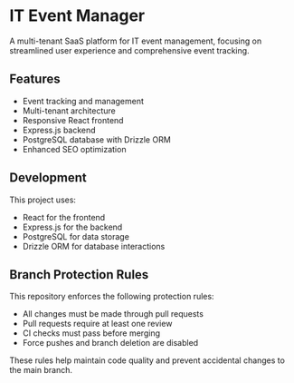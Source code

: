 # IT Event Manager

A multi-tenant SaaS platform for IT event management, focusing on streamlined user experience and comprehensive event tracking.

## Features

- Event tracking and management
- Multi-tenant architecture
- Responsive React frontend
- Express.js backend
- PostgreSQL database with Drizzle ORM
- Enhanced SEO optimization

## Development

This project uses:
- React for the frontend
- Express.js for the backend
- PostgreSQL for data storage
- Drizzle ORM for database interactions

## Branch Protection Rules

This repository enforces the following protection rules:
- All changes must be made through pull requests
- Pull requests require at least one review
- CI checks must pass before merging
- Force pushes and branch deletion are disabled

These rules help maintain code quality and prevent accidental changes to the main branch.
